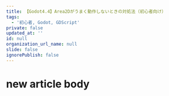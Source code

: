 ```yaml
---
title: 【Godot4.4】Area2Dがうまく動作しないときの対処法（初心者向け）
tags:
  - '初心者, Godot, GDScript'
private: false
updated_at: ''
id: null
organization_url_name: null
slide: false
ignorePublish: false
---
```

# new article body
